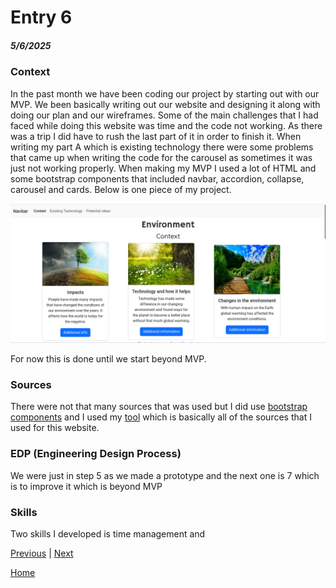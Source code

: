 # Entry 6
##### 5/6/2025

### Context
In the past month we have been coding our project by starting out with our MVP. We been basically writing out our website and designing it along with doing our plan and our wireframes. Some of the main challenges that I had faced while doing this website was time and the code not working. As there was a trip I did have to rush the last part of it in order to finish it. When writing my part A which is existing technology there were some problems that came up when writing the code for the carousel as sometimes it was just not working properly. When making my MVP I used a lot of HTML and some bootstrap components that included navbar, accordion, collapse, carousel and cards. Below is one piece of my project.

![Website image](/prep/blog.png)

For now this is done until we start beyond MVP.

### Sources
There were not that many sources that was used but I did use [bootstrap components](https://getbootstrap.com/docs/5.3/components/collapse/) and I used my [tool](https://animate.style/#best-practices) which is basically all of the sources that I used for this website.

### EDP (Engineering Design Process)
We were just in step 5 as we made a prototype and the next one is 7 which is to improve it which is beyond MVP

### Skills
Two skills I developed is time management and 

[Previous](entry05.md) | [Next](entry07.md)

[Home](../README.md)
